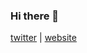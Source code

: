 ### Hi there 👋

[twitter](https://www.twitter.com/BlazingTide)  |  [website](https://https://blazingtide.me)
